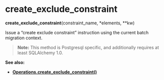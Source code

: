 # create_exclude_constraint

**create_exclude_constraint**(constraint_name, *elements, **kw)

[Operations.create_exclude_constraint()]: ../zh/06_01_06_create_exclude_constraint.md

Issue a “create exclude constraint” instruction using the current batch migration context.

> **Note:** This method is Postgresql specific, and additionally requires at least SQLAlchemy 1.0.

**See also:**

* **[Operations.create_exclude_constraint()]**
